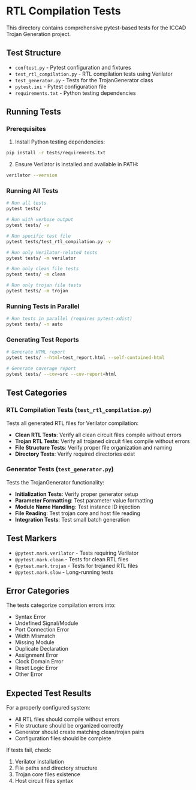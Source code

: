 # RTL Compilation Tests

This directory contains comprehensive pytest-based tests for the ICCAD Trojan Generation project.

## Test Structure

- `conftest.py` - Pytest configuration and fixtures
- `test_rtl_compilation.py` - RTL compilation tests using Verilator
- `test_generator.py` - Tests for the TrojanGenerator class
- `pytest.ini` - Pytest configuration file
- `requirements.txt` - Python testing dependencies

## Running Tests

### Prerequisites

1. Install Python testing dependencies:
```bash
pip install -r tests/requirements.txt
```

2. Ensure Verilator is installed and available in PATH:
```bash
verilator --version
```

### Running All Tests

```bash
# Run all tests
pytest tests/

# Run with verbose output
pytest tests/ -v

# Run specific test file
pytest tests/test_rtl_compilation.py -v

# Run only Verilator-related tests
pytest tests/ -m verilator

# Run only clean file tests
pytest tests/ -m clean

# Run only trojan file tests  
pytest tests/ -m trojan
```

### Running Tests in Parallel

```bash
# Run tests in parallel (requires pytest-xdist)
pytest tests/ -n auto
```

### Generating Test Reports

```bash
# Generate HTML report
pytest tests/ --html=test_report.html --self-contained-html

# Generate coverage report
pytest tests/ --cov=src --cov-report=html
```

## Test Categories

### RTL Compilation Tests (`test_rtl_compilation.py`)

Tests all generated RTL files for Verilator compilation:

- **Clean RTL Tests**: Verify all clean circuit files compile without errors
- **Trojan RTL Tests**: Verify all trojaned circuit files compile without errors
- **File Structure Tests**: Verify proper file organization and naming
- **Directory Tests**: Verify required directories exist

### Generator Tests (`test_generator.py`)

Tests the TrojanGenerator functionality:

- **Initialization Tests**: Verify proper generator setup
- **Parameter Formatting**: Test parameter value formatting
- **Module Name Handling**: Test instance ID injection
- **File Reading**: Test trojan core and host file reading
- **Integration Tests**: Test small batch generation

## Test Markers

- `@pytest.mark.verilator` - Tests requiring Verilator
- `@pytest.mark.clean` - Tests for clean RTL files
- `@pytest.mark.trojan` - Tests for trojaned RTL files
- `@pytest.mark.slow` - Long-running tests

## Error Categories

The tests categorize compilation errors into:

- Syntax Error
- Undefined Signal/Module
- Port Connection Error
- Width Mismatch
- Missing Module
- Duplicate Declaration
- Assignment Error
- Clock Domain Error
- Reset Logic Error
- Other Error

## Expected Test Results

For a properly configured system:
- All RTL files should compile without errors
- File structure should be organized correctly
- Generator should create matching clean/trojan pairs
- Configuration files should be complete

If tests fail, check:
1. Verilator installation
2. File paths and directory structure
3. Trojan core files existence
4. Host circuit files syntax